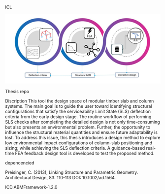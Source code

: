 ICL

![image](https://github.com/KEERTHANAUDAY/ICL/blob/main/data/Capture8.JPG?raw=true)

Thesis repo 

Discription
This tool the design space of modular timber slab and column systems. The main goal is to guide the user toward identifying structural configurations that satisfy the serviceability Limit State (SLS) deflection criteria from the early design stage. The routine workflow of performing SLS checks after completing the detailed design is not only time-consuming but also presents an environmental problem. Further, the opportunity to influence the structural material quantities and ensure future adaptability is lost. To address this issue, this thesis introduces a design method to explore low environmental impact configurations of column-slab positioning and sizing; while achieving the SLS deflection criteria. A guidance-based real-time FEA feedback design tool is developed to test the proposed method.

depencencied 

Preisinger, C. (2013), Linking Structure and Parametric Geometry. Architectural Design, 83: 110-113
DOI: 10.1002/ad.1564.

ICD.ABMFramework-1.2.0